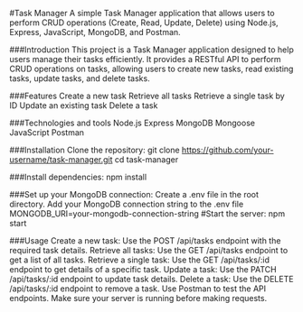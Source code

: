 #Task Manager
A simple Task Manager application that allows users to perform CRUD operations (Create, Read, Update, Delete) using Node.js, Express, JavaScript, MongoDB, and Postman.

###Introduction
This project is a Task Manager application designed to help users manage their tasks efficiently. It provides a RESTful API to perform CRUD operations on tasks, allowing users to create new tasks, read existing tasks, update tasks, and delete tasks.

###Features
Create a new task
Retrieve all tasks
Retrieve a single task by ID
Update an existing task
Delete a task

###Technologies and tools
Node.js
Express
MongoDB
Mongoose
JavaScript
Postman

###Installation
Clone the repository:
git clone https://github.com/your-username/task-manager.git
cd task-manager

###Install dependencies:
npm install

###Set up your MongoDB connection:
Create a .env file in the root directory.
Add your MongoDB connection string to the .env file
MONGODB_URI=your-mongodb-connection-string
#Start the server:
npm start


###Usage
Create a new task: Use the POST /api/tasks endpoint with the required task details.
Retrieve all tasks: Use the GET /api/tasks endpoint to get a list of all tasks.
Retrieve a single task: Use the GET /api/tasks/:id endpoint to get details of a specific task.
Update a task: Use the PATCH /api/tasks/:id endpoint to update task details.
Delete a task: Use the DELETE /api/tasks/:id endpoint to remove a task.
Use Postman to test the API endpoints. Make sure your server is running before making requests.



